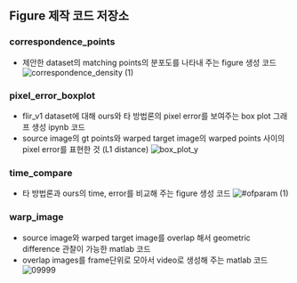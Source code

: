 ## Figure 제작 코드 저장소

### correspondence_points
- 제안한 dataset의 matching points의 분포도를 나타내 주는 figure 생성 코드
![correspondence_density (1)](https://user-images.githubusercontent.com/44229462/195512035-e1ad7633-1de3-421a-980b-dc523751947b.png)

### pixel_error_boxplot
- flir_v1 dataset에 대해 ours와 타 방법론의 pixel error를 보여주는 box plot 그래프 생성 ipynb 코드
- source image의 gt points와 warped target image의 warped points 사이의 pixel error를 표현한 것 (L1 distance) 
![box_plot_y](https://user-images.githubusercontent.com/44229462/195511846-e2af91f9-34b4-43da-bbc5-0881a4c5990a.png)


### time_compare
- 타 방법론과 ours의 time, error를 비교해 주는 figure 생성 코드
![#ofparam (1)](https://user-images.githubusercontent.com/44229462/195512071-e010109a-6fed-4326-87ef-ef0f098db48e.png)

### warp_image
- source image와 warped target image를 overlap 해서 geometric difference 관찰이 가능한 matlab 코드
- overlap images를 frame단위로 모아서 video로 생성해 주는 matlab 코드
![09999](https://user-images.githubusercontent.com/44229462/195512327-b6402474-bbc1-4bd2-9807-38450284b807.png)
